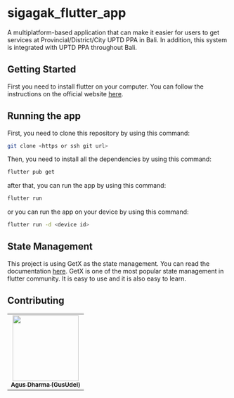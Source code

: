 # sigagak_flutter_app

A multiplatform-based application that can make it easier for users to get services at Provincial/District/City UPTD PPA in Bali. In addition, this system is integrated with UPTD PPA throughout Bali.

## Getting Started

First you need to install flutter on your computer. You can follow the instructions on the official website [here](https://flutter.dev/docs/get-started/install).

## Running the app

First, you need to clone this repository by using this command:

```bash
git clone <https or ssh git url>
```

Then, you need to install all the dependencies by using this command:

```bash
flutter pub get
```

after that, you can run the app by using this command:

```bash
flutter run
```

or you can run the app on your device by using this command:

```bash
flutter run -d <device id>
```

## State Management

This project is using GetX as the state management. You can read the documentation [here](https://pub.dev/packages/get).
GetX is one of the most popular state management in flutter community. It is easy to use and it is also easy to learn.

## Contributing

<table align="center">
    <tr>
        <td align="center"><a href="https://github.com/AgusDharmaUDEL93"><img src="https://avatars.githubusercontent.com/u/92203868?v=4" width="150px;" alt=""/><br><sub><b>Agus Dharma (GusUdel)</b></sub></td>
    </tr>
</table>
